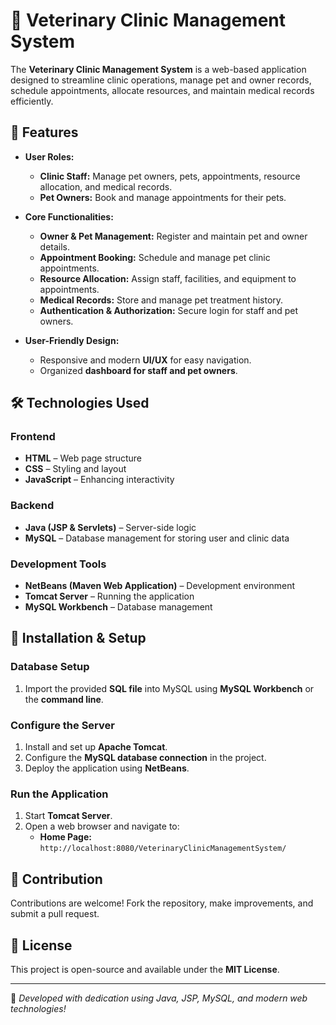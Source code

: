 # 🏥 Veterinary Clinic Management System

The **Veterinary Clinic Management System** is a web-based application designed to streamline clinic operations, manage pet and owner records, schedule appointments, allocate resources, and maintain medical records efficiently.

## 🚀 Features

- **User Roles:**
  - **Clinic Staff:** Manage pet owners, pets, appointments, resource allocation, and medical records.
  - **Pet Owners:** Book and manage appointments for their pets.

- **Core Functionalities:**
  - **Owner & Pet Management:** Register and maintain pet and owner details.
  - **Appointment Booking:** Schedule and manage pet clinic appointments.
  - **Resource Allocation:** Assign staff, facilities, and equipment to appointments.
  - **Medical Records:** Store and manage pet treatment history.
  - **Authentication & Authorization:** Secure login for staff and pet owners.

- **User-Friendly Design:**
  - Responsive and modern **UI/UX** for easy navigation.
  - Organized **dashboard for staff and pet owners**.

## 🛠️ Technologies Used

### **Frontend**
- **HTML** – Web page structure  
- **CSS** – Styling and layout  
- **JavaScript** – Enhancing interactivity  

### **Backend**
- **Java (JSP & Servlets)** – Server-side logic  
- **MySQL** – Database management for storing user and clinic data  

### **Development Tools**
- **NetBeans (Maven Web Application)** – Development environment  
- **Tomcat Server** – Running the application  
- **MySQL Workbench** – Database management  

## 📌 Installation & Setup

### **Database Setup**
1. Import the provided **SQL file** into MySQL using **MySQL Workbench** or the **command line**.

### **Configure the Server**
1. Install and set up **Apache Tomcat**.
2. Configure the **MySQL database connection** in the project.
3. Deploy the application using **NetBeans**.

### **Run the Application**
1. Start **Tomcat Server**.
2. Open a web browser and navigate to:  
   - **Home Page:** `http://localhost:8080/VeterinaryClinicManagementSystem/`    

## 🤝 Contribution

Contributions are welcome! Fork the repository, make improvements, and submit a pull request.

## 📜 License

This project is open-source and available under the **MIT License**.

---

🐾 *Developed with dedication using Java, JSP, MySQL, and modern web technologies!*
